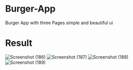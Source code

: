 # Burger-App
Burger App with three Pages simple and beautiful ui

# Result
![Screenshot (186)](https://user-images.githubusercontent.com/111608821/185975655-cfba3f0d-b5e2-4019-9039-7dc34486147e.png)
![Screenshot (187)](https://user-images.githubusercontent.com/111608821/185975668-c0d22b58-5c3e-458d-9e43-e0e9cb8efb58.png)
![Screenshot (188)](https://user-images.githubusercontent.com/111608821/185975674-9f876482-5c2c-4b4a-84f1-908257e5246f.png)
![Screenshot (189)](https://user-images.githubusercontent.com/111608821/185975681-4d078727-6973-432b-a1cc-e39753c5fcb7.png)

